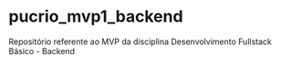 # pucrio_mvp1_backend
Repositório referente ao MVP da disciplina Desenvolvimento Fullstack Básico - Backend
